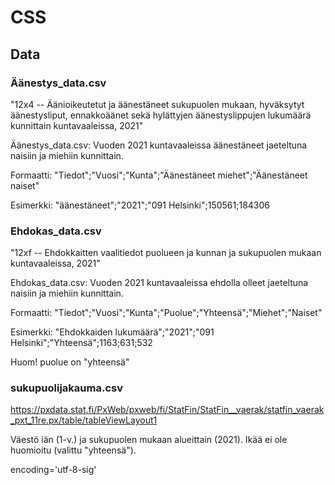 # CSS
## Data
### Äänestys_data.csv
"12x4 -- Äänioikeutetut ja äänestäneet sukupuolen mukaan, hyväksytyt äänestysliput, ennakkoäänet sekä hylättyjen äänestyslippujen lukumäärä kunnittain kuntavaaleissa, 2021"


Äänestys_data.csv: Vuoden 2021 kuntavaaleissa äänestäneet jaeteltuna naisiin ja miehiin kunnittain.

Formaatti:
"Tiedot";"Vuosi";"Kunta";"Äänestäneet miehet";"Äänestäneet naiset"

Esimerkki: "äänestäneet";"2021";"091 Helsinki";150561;184306

### Ehdokas_data.csv
"12xf -- Ehdokkaitten vaalitiedot puolueen ja kunnan ja sukupuolen mukaan kuntavaaleissa, 2021"


Ehdokas_data.csv: Vuoden 2021 kuntavaaleissa ehdolla olleet jaeteltuna naisiin ja miehiin kunnittain.

Formaatti:
"Tiedot";"Vuosi";"Kunta";"Puolue";"Yhteensä";"Miehet";"Naiset"

Esimerkki: "Ehdokkaiden lukumäärä";"2021";"091 Helsinki";"Yhteensä";1163;631;532

Huom! puolue on "yhteensä"

### sukupuolijakauma.csv

https://pxdata.stat.fi/PxWeb/pxweb/fi/StatFin/StatFin__vaerak/statfin_vaerak_pxt_11re.px/table/tableViewLayout1

Väestö iän (1-v.) ja sukupuolen mukaan alueittain (2021).
Ikää ei ole huomioitu (valittu "yhteensä"). 

encoding='utf-8-sig'
